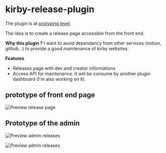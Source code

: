 # kirby-release-plugin
The plugin is at [protyping level](https://www.figma.com/file/XJD23d5TJARaMmNxUoYA2h/kirby-maintenance-plugins?type=design&node-id=1501%3A23446&mode=design&t=9Tc8z9nBL0mBmdV0-1). 

The idea is to create a release page accessible from the front end.

**Why this plugin ?**
I want to avoid dependancy from other services (notion, github...) to provide a good maintenance of kirby websites. 

**Features**
- Releases page with dev and creator informations
- Access API for maintenance. It will be consume by another plugin dashboard (I'm also working on it).

## prototype of front end page
![Preview release page](https://github.com/batgithub/kirby-release-plugin/blob/main/preview/releases-page.jpg?raw=true)


## Prototype of the admin
![Preview admin releases](https://github.com/batgithub/kirby-release-plugin/blob/main/preview/releases-admin.jpg?raw=true)

![Preview admin releases](https://github.com/batgithub/kirby-release-plugin/blob/main/preview/release-post.jpg?raw=true)
